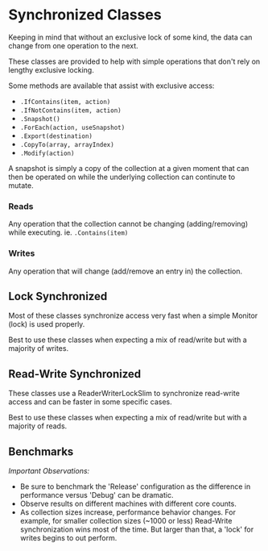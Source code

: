 # Synchronized Classes

Keeping in mind that without an exclusive lock of some kind, the data can change from one operation to the next.

These classes are provided to help with simple operations that don't rely on lengthy exclusive locking.

Some methods are available that assist with exclusive access:

* ```.IfContains(item, action)```
* ```.IfNotContains(item, action)```
* ```.Snapshot()```
* ```.ForEach(action, useSnapshot)```
* ```.Export(destination)```
* ```.CopyTo(array, arrayIndex)```
* ```.Modify(action)```

A snapshot is simply a copy of the collection at a given moment that can then be operated on while the underlying collection can continute to mutate.

### Reads

Any operation that the collection cannot be changing (adding/removing) while executing. ie. ```.Contains(item)```

### Writes

Any operation that will change (add/remove an entry in) the collection.

## Lock Synchronized

Most of these classes synchronize access very fast when a simple Monitor (lock) is used properly.

Best to use these classes when expecting a mix of read/write but with a majority of writes.

## Read-Write Synchronized

These classes use a ReaderWriterLockSlim to synchronize read-write access and can be faster in some specific cases.

Best to use these classes when expecting a mix of read/write but with a majority of reads.

## Benchmarks

*Important Observations:*

* Be sure to benchmark the 'Release' configuration as the difference in performance versus 'Debug' can be dramatic.
* Observe results on different machines with different core counts.
* As collection sizes increase, performance behavior changes.  For example, for smaller collection sizes (~1000 or less) Read-Write synchronization wins most of the time.  But larger than that, a 'lock' for writes begins to out perform.
